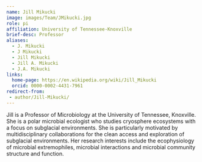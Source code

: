 ```yaml
---
name: Jill Mikucki
image: images/Team/JMikucki.jpg
role: pi
affiliation: University of Tennessee-Knoxville
brief-desc: Professor
aliases:
  - J. Mikucki
  - J Mikucki
  - Jill Mikucki
  - Jill A. Mikucki
  - J.A. Mikucki
links:
  home-page: https://en.wikipedia.org/wiki/Jill_Mikucki
  orcid: 0000-0002-4431-7961
redirect-from:
 - author/Jill-Mikucki/
---
```


Jill is a Professor of Microbiology at the University of Tennessee, Knoxville. She is a polar microbial ecologist who studies cryosphere ecosystems with a focus on subglacial environments. She is particularly motivated by multidisciplinary collaborations for the clean access and exploration of subglacial environments. Her research interests include the ecophysiology of microbial extremophiles, microbial interactions and microbial community structure and function.

